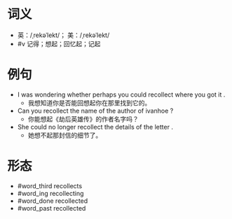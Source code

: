 # 词义
- 英：/ˌrekəˈlekt/； 美：/ˌrekəˈlekt/
- #v 记得；想起；回忆起；记起
# 例句
- I was wondering whether perhaps you could recollect where you got it .
	- 我想知道你是否能回想起你在那里找到它的。
- Can you recollect the name of the author of ivanhoe ?
	- 你能想起《劫后英雄传》的作者名字吗？
- She could no longer recollect the details of the letter .
	- 她想不起那封信的细节了。
# 形态
- #word_third recollects
- #word_ing recollecting
- #word_done recollected
- #word_past recollected
